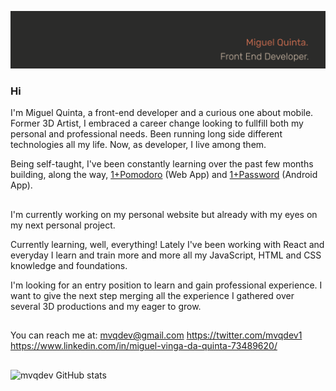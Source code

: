 ![mvqd-banner](./assets/mvqdev-banner.png)

### Hi
I'm Miguel Quinta, a front-end developer and a curious one about mobile.
Former 3D Artist, I embraced a career change looking to fullfill both my personal and professional needs. Been running long side different technologies all my life. Now, as developer, I live among them.

Being self-taught, I've been constantly learning over the past few months building, along the way, [1+Pomodoro](https://onemorepomodoro.netlify.app/) (Web App) and [1+Password](https://play.google.com/store/apps/details?id=com.mvqdev.onemorepassword) (Android App).

##

I'm currently working on my personal website but already with my eyes on my next personal project.

Currently learning, well, everything! 
Lately I've been working with React and everyday I learn and train more and more all my JavaScript, HTML and CSS knowledge and foundations.

I'm looking for an entry position to learn and gain professional experience. I want to give the next step merging all the experience I gathered over several 3D productions and my eager to grow.

##

You can reach me at:
mvqdev@gmail.com
https://twitter.com/mvqdev1
https://www.linkedin.com/in/miguel-vinga-da-quinta-73489620/

##

![mvqdev GitHub stats](https://github-readme-stats.vercel.app/api?username=mvquinta&hide=stars&show_icons=true&bg_color=2B2B2A&text_color=D1BDA9&title_color=B8654B&icon_color=8C543C&hide_border=true)



<!--
![](https://img.shields.io/badge/<WORD_ON_LEFT>-<WORD_ON_RIGHT>-informational?style=flat&logo=<LOGO_NAME>&logoColor=white&color=2B2B2A)
![Top Langs](https://github-readme-stats.vercel.app/api/top-langs/?username=mvquinta&bg_color=2B2B2A&text_color=D1BDA9&title_color=B8654B&icon_color=8C543C&hide_border=true)

<a href="https://github.com/mvquinta/1-pomodoro">
  <img align="center" src="https://github-readme-stats.vercel.app/api?username=mvquinta&hide=stars&show_icons=true&bg_color=2B2B2A&text_color=D1BDA9&title_color=B8654B&icon_color=8C543C&hide_border=true" />
</a>
<a href="https://github.com/mvquinta/OneMorePassword">
  <img align="center" src="https://github-readme-stats.vercel.app/api/top-langs/?username=mvquinta&bg_color=2B2B2A&text_color=D1BDA9&title_color=B8654B&icon_color=8C543C&hide_border=true" />
</a>



<a href="https://github.com/mvquinta/1-pomodoro">
  <img align="center" src="https://github-readme-stats.vercel.app/api/pin/?username=mvquinta&repo=1-pomodoro" />
</a>
<a href="https://github.com/mvquinta/OneMorePassword">
  <img align="center" src="https://github-readme-stats.vercel.app/api/pin/?username=mvquinta&repo=OneMorePassword" />
</a>
-->




<!--
**mvquinta/mvquinta** is a ✨ _special_ ✨ repository because its `README.md` (this file) appears on your GitHub profile.

Here are some ideas to get you started:

- 🔭 I’m currently working on ...
- 🌱 I’m currently learning ...
- 👯 I’m looking to collaborate on ...
- 🤔 I’m looking for help with ...
- 💬 Ask me about ...
- 📫 How to reach me: ...
- 😄 Pronouns: ...
- ⚡ Fun fact: ...
-->

